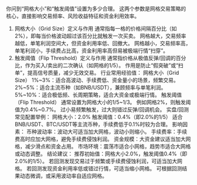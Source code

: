 你问到“网格大小”和“触发阈值”设置为多少合理。
这两个参数是网格交易策略的核心，直接影响交易频率、风险收益特征和资金利用效率。
1. 网格大小（Grid Size）定义与作用
通常指每一格的价格间隔百分比（如2%），即每当价格波动超过该百分比就触发一次买卖。
网格越大，交易频率越低，单笔利润空间大，但资金利用率低、回撤大。
网格越小，交易频率高，单笔利润小，手续费占比高，资金利用率高但易被极端行情“扫穿”。
2. 触发阈值（Flip Threshold）定义与作用
通常指价格从极值反弹/回调的百分比，作为买入/卖出的二次确认（如网格的1/5）。
作用是防止“假突破”或“扫单”，提高信号质量，减少无效交易。
行业常用经验值：
网格大小（Grid Size）
1%~3%：适合高波动、手续费低、资金量小的场景，频繁交易。
2%~5%：适合主流币种（如BNB/USDT），兼顾频率与单笔利润。
5%~10%：适合极低频、长周期策略，适合大资金或极端行情。
触发阈值（Flip Threshold）
通常设置为网格大小的1/5~1/3。
例如网格2%，则触发阈值为0.4%~0.7%。
过小易频繁触发，过大则错过反弹/回调机会。
实盘/回测常见配置举例：
网格大小：2.0%
触发阈值：0.4%（即2.0%的1/5）
适合BNB/USDT、BTC/USDT等主流币种，手续费低于0.1%时较为合理。
影响因素：
币种波动率：波动大可适当加大网格，波动小则缩小。
手续费率：手续费高时应加大网格，避免手续费侵蚀利润。
资金规模：大资金建议适当加大网格，减少滑点和资金占用。
市场环境：震荡市适合小网格，趋势市适合大网格或动态调整。
结论建议：
推荐初始值：网格大小2.0%，触发阈值0.4%（即2.0%的1/5）。
若回测发现交易过于频繁或手续费侵蚀利润，可适当加大网格。
若回测发现资金利用率低或错过行情，可适当缩小网格。
可根据回测结果动态微调，或采用波动率自适应网格。